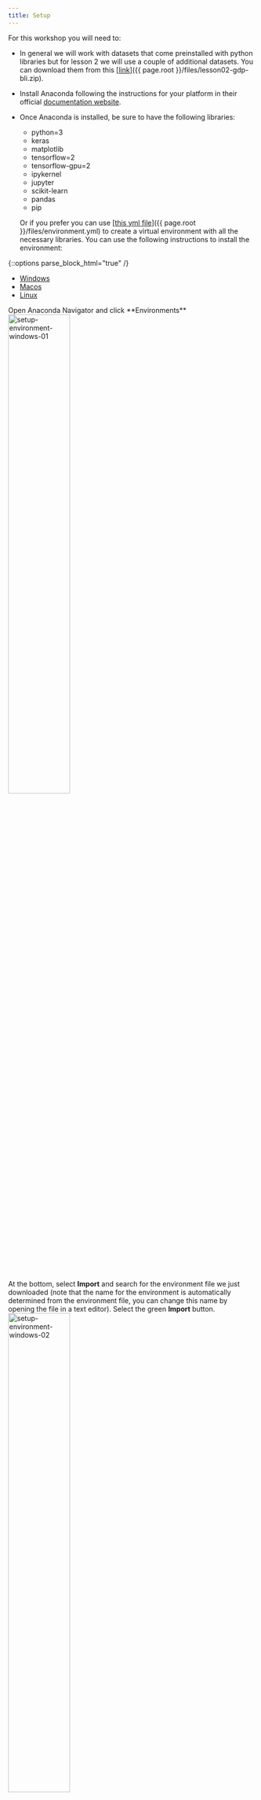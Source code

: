 ```yaml
---
title: Setup
---
```


For this workshop you will need to:
-  In general we will work with datasets that come preinstalled with python libraries
   but for lesson 2 we will use a couple of additional datasets. You can download 
   them from this [<ins>link</ins>]({{ page.root }}/files/lesson02-gdp-bli.zip).
-  Install Anaconda following the instructions for your platform in their official
   [documentation website](https://docs.anaconda.com/anaconda/install/).
-  Once Anaconda is installed, be sure to have the following libraries:
     -    python=3
     -    keras
     -    matplotlib
     -    tensorflow=2
     -    tensorflow-gpu=2
     -    ipykernel
     -    jupyter
     -    scikit-learn
     -    pandas
     -    pip
    
   Or if you prefer you can use [<ins>this yml file</ins>]({{ page.root }}/files/environment.yml) 
   to create a virtual environment with all the necessary libraries. You can use the
   following instructions to install the environment:

{::options parse_block_html="true" /}
<div>
  <ul class="nav nav-tabs" role="tablist">
  <li role="presentation" class="active"><a data-os="windows" href="#Windows" aria-controls="Windows" role="tab" data-toggle="tab">Windows</a></li>
  <li role="presentation"><a data-os="macos" href="#Macos" aria-controls="Macos" role="tab" data-toggle="tab">Macos</a></li>
  <li role="presentation"><a data-os="linux" href="#Linux" aria-controls="Linux" role="tab" data-toggle="tab">Linux</a></li>
  </ul>
  
  <div class="tab-content">
  <article role="tabpanel" class="tab-pane active" id="Windows">
  Open Anaconda Navigator and click **Environments**
  <img src="{{ page.root }}/fig/setup-environment-windows-01.png" alt="setup-environment-windows-01" width="50%" height="50%" />

  At the bottom, select **Import** and search for the environment file we just
  downloaded (note that the name for the environment is automatically determined from
  the environment file, you can change this name by opening the file in a text 
  editor). Select the green **Import** button.
  <img src="{{ page.root }}/fig/setup-environment-windows-02.png" alt="setup-environment-windows-02" width="50%" height="50%" />

  Anaconda will start building your environment. This might take a few minutes.
  <img src="{{ page.root }}/fig/setup-environment-windows-03.png" alt="setup-environment-windows-03" width="50%" height="50%" />

  Once Anaconda has finished building the environment, use it to open a new Jupyter 
  Notebook.
  <img src="{{ page.root }}/fig/setup-environment-windows-04.png" alt="setup-environment-windows-04" width="50%" height="50%" />

  If everything went well, you should see a new window displaying your 
  Jupyter Notebook with access to the packages listed in our environment file. If you
  had any issues, please get in contact with us at arcca@cardiff.ac.uk.
  <img src="{{ page.root }}/fig/setup-environment-windows-05.png" alt="setup-environment-windows-05" width="50%" height="50%" />

  </article>
  
  <article role="tabpanel" class="tab-pane" id="Macos">
  Open Anaconda Navigator and click **Environments**
  <img src="{{ page.root }}/fig/setup-environment-macos-01.png" alt="setup-environment-macos-01" width="50%" height="50%" />

  At the bottom, select **Import** and search for the environment file we just
  downloaded (note that the name for the environment is automatically determined from
  the environment file, you can change this name by opening the file in a text 
  editor). Select the green **Import** button.
  <img src="{{ page.root }}/fig/setup-environment-macos-02.png" alt="setup-environment-macos-02" width="50%" height="50%" />

  Anaconda will start building your environment. This might take a few minutes.
  <img src="{{ page.root }}/fig/setup-environment-macos-03.png" alt="setup-environment-macos-03" width="50%" height="50%" />

  Once Anaconda has finished building the environment, use it to open a new Jupyter 
  Notebook.
  <img src="{{ page.root }}/fig/setup-environment-macos-04.png" alt="setup-environment-macos-04" width="50%" height="50%" />

  If everything went well, you should see a new window displaying your 
  Jupyter Notebook with access to the packages listed in our environment file. If you
  had any issues, please get in contact with us at arcca@cardiff.ac.uk.
  <img src="{{ page.root }}/fig/setup-environment-macos-05.png" alt="setup-environment-macos-05" width="50%" height="50%" />

  </article>
  
  <article role="tabpanel" class="tab-pane" id="Linux">
   In a terminal window, create a conda virtual environment using the environment 
   file.
   ~~~
   conda env create -f environment.yml
   ~~~
   {: .language-bash}

   and then activate your environment:
   ~~~
   conda activate machine-learning
   ~~~
   {: .language-bash}
   
   If you are comfortable working in the command line, you can directly access the 
   Python prompt:
   ~~~
   (machine-learning) user@user-host:~ $ python
   Python 3.7.9 (default, Aug 31 2020, 07:22:35)
   [Clang 10.0.0 ] :: Anaconda, Inc. on darwin
   Type "help", "copyright", "credits" or "license" for more information.
   >>>
   ~~~

   Alternatively, you can open a Jupyter Notebook tab with:
   ~~~
   (machine-learning) user@user-host:~ $ jupyter-notebook
   [I 12:29:10.612 NotebookApp] The port 8888 is already in use, trying another port.
   [I 12:29:10.618 NotebookApp] Serving notebooks from local directory: /Users/jose/git/An-Introduction-to-Machine-Learning-Applications/fig
   [I 12:29:10.618 NotebookApp] Jupyter Notebook 6.1.4 is running at:
   [I 12:29:10.618 NotebookApp] http://localhost:8889/?token=b5513abc7a4db29aa1655af6fffa0dc30b87c2eb2cd892c0
   [I 12:29:10.618 NotebookApp]  or http://127.0.0.1:8889/?token=b5513abc7a4db29aa1655af6fffa0dc30b87c2eb2cd892c0
   [I 12:29:10.619 NotebookApp] Use Control-C to stop this server and shut down all kernels (twice to skip confirmation).
   [C 12:29:10.629 NotebookApp]
   
       To access the notebook, open this file in a browser:
           file:///Users/jose/Library/Jupyter/runtime/nbserver-81468-open.html
       Or copy and paste one of these URLs:
           http://localhost:8889/?token=b5513abc7a4db29aa1655af6fffa0dc30b87c2eb2cd892c0
        or http://127.0.0.1:8889/?token=b5513abc7a4db29aa1655af6fffa0dc30b87c2eb2cd892c0
   [I 12:29:30.263 NotebookApp] Creating new notebook in
   [I 12:29:32.759 NotebookApp] Kernel started: 99950768-b57d-4440-b6cc-8b41814c37bf, name: python3
   [I 12:31:32.837 NotebookApp] Saving file at /Untitled.ipynb
   [I 12:32:20.493 NotebookApp] Starting buffering for 99950768-b57d-4440-b6cc-8b41814c37bf:9bba8bf12f03444b88af47393b6280dc
   ~~~
  If everything went well, you should see a new window displaying your 
  Jupyter Notebook with access to the packages listed in our environment file. If you
  had any issues, please get in contact with us at arcca@cardiff.ac.uk.
  <img src="{{ page.root }}/fig/setup-environment-linux-01.png" alt="setup-environment-linux-01" width="50%" height="50%" />
   {: .language-bash}

  </article>

  </div>
</div>

{% include links.md %}
